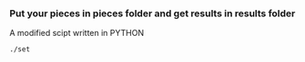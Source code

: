 ### Put your pieces in pieces folder and get results  in results folder

A modified scipt written in PYTHON

``` bash 
./set
```
